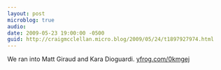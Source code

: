 ```yaml
---
layout: post
microblog: true
audio: 
date: 2009-05-23 19:00:00 -0500
guid: http://craigmcclellan.micro.blog/2009/05/24/t1897927974.html
---
```

We ran into Matt Giraud and Kara Dioguardi.  [yfrog.com/0kmgej](http://yfrog.com/0kmgej)
